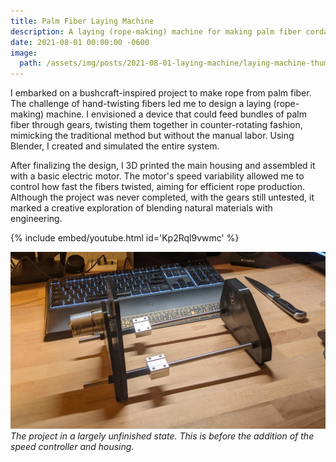 ```yaml
---
title: Palm Fiber Laying Machine
description: A laying (rope-making) machine for making palm fiber cordage.
date: 2021-08-01 00:00:00 -0600
image:
  path: /assets/img/posts/2021-08-01-laying-machine/laying-machine-thumbnail.jpg
---
```


I embarked on a bushcraft-inspired project to make rope from palm fiber. The challenge of hand-twisting fibers led me to design a laying (rope-making) machine. I envisioned a device that could feed bundles of palm fiber through gears, twisting them together in counter-rotating fashion, mimicking the traditional method but without the manual labor. Using Blender, I created and simulated the entire system.

After finalizing the design, I 3D printed the main housing and assembled it with a basic electric motor. The motor's speed variability allowed me to control how fast the fibers twisted, aiming for efficient rope production. Although the project was never completed, with the gears still untested, it marked a creative exploration of blending natural materials with engineering.

{% include embed/youtube.html id='Kp2Rql9vwmc' %}

![](/assets/img/posts/2021-08-01-laying-machine/laying-machine-real.jpg)
_The project in a largely unfinished state. This is before the addition of the speed controller and housing._